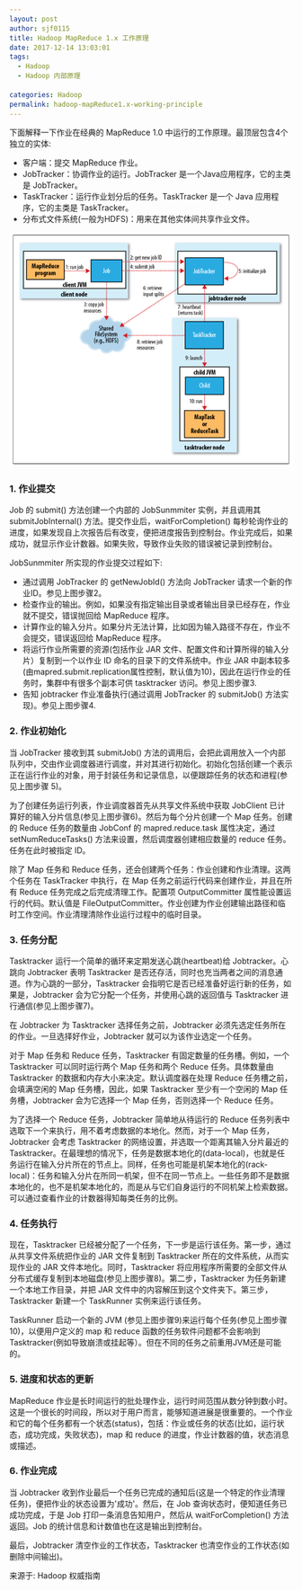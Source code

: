 ```yaml
---
layout: post
author: sjf0115
title: Hadoop MapReduce 1.x 工作原理
date: 2017-12-14 13:03:01
tags:
  - Hadoop
  - Hadoop 内部原理

categories: Hadoop
permalink: hadoop-mapReduce1.x-working-principle
---
```


下面解释一下作业在经典的 MapReduce 1.0 中运行的工作原理。最顶层包含4个独立的实体:
- 客户端：提交 MapReduce 作业。
- JobTracker：协调作业的运行。JobTracker 是一个Java应用程序，它的主类是 JobTracker。
- TaskTracker：运行作业划分后的任务。TaskTracker 是一个 Java 应用程序，它的主类是 TaskTracker。
- 分布式文件系统(一般为HDFS)：用来在其他实体间共享作业文件。

![](https://github.com/sjf0115/ImageBucket/blob/main/Hadoop/hadoop-mapReduce1.x-working-principle-1.png?raw=true)

### 1. 作业提交

Job 的 submit() 方法创建一个内部的 JobSunmmiter 实例，并且调用其 submitJobInternal() 方法。提交作业后，waitForCompletion() 每秒轮询作业的进度，如果发现自上次报告后有改变，便把进度报告到控制台。作业完成后，如果成功，就显示作业计数器。如果失败，导致作业失败的错误被记录到控制台。

JobSunmmiter 所实现的作业提交过程如下:
- 通过调用 JobTracker 的 getNewJobId() 方法向 JobTracker 请求一个新的作业ID。参见上图步骤2。
- 检查作业的输出。例如，如果没有指定输出目录或者输出目录已经存在，作业就不提交，错误抛回给 MapReduce 程序。
- 计算作业的输入分片。如果分片无法计算，比如因为输入路径不存在，作业不会提交，错误返回给 MapReduce 程序。
- 将运行作业所需要的资源(包括作业 JAR 文件、配置文件和计算所得的输入分片）复制到一个以作业 ID 命名的目录下的文件系统中。作业 JAR 中副本较多(由mapred.submit.replication属性控制，默认值为10)，因此在运行作业的任务时，集群中有很多个副本可供 tasktracker 访问。参见上图步骤3.
- 告知 jobtracker 作业准备执行(通过调用 JobTracker 的 submitJob() 方法实现)。参见上图步骤4.

### 2. 作业初始化

当 JobTracker 接收到其 submitJob() 方法的调用后，会把此调用放入一个内部队列中，交由作业调度器进行调度，并对其进行初始化。初始化包括创建一个表示正在运行作业的对象，用于封装任务和记录信息，以便跟踪任务的状态和进程(参见上图步骤 5)。

为了创建任务运行列表，作业调度器首先从共享文件系统中获取 JobClient 已计算好的输入分片信息(参见上图步骤6)。然后为每个分片创建一个 Map 任务。创建的 Reduce 任务的数量由 JobConf 的 mapred.reduce.task 属性决定，通过 setNumReduceTasks() 方法来设置，然后调度器创建相应数量的 reduce 任务。任务在此时被指定 ID。

除了 Map 任务和 Reduce 任务，还会创建两个任务：作业创建和作业清理。这两个任务在 TaskTracker 中执行，在 Map 任务之前运行代码来创建作业，并且在所有 Reduce 任务完成之后完成清理工作。配置项 OutputCommitter 属性能设置运行的代码。默认值是 FileOutputCommitter。作业创建为作业创建输出路径和临时工作空间。作业清理清除作业运行过程中的临时目录。

### 3. 任务分配

Tasktracker 运行一个简单的循环来定期发送心跳(heartbeat)给 Jobtracker。心跳向 Jobtracker 表明 Tasktracker 是否还存活，同时也充当两者之间的消息通道。作为心跳的一部分，Tasktracker 会指明它是否已经准备好运行新的任务，如果是，Jobtracker 会为它分配一个任务，并使用心跳的返回值与 Tasktracker 进行通信(参见上图步骤7)。

在 Jobtracker 为 Tasktracker 选择任务之前，Jobtracker 必须先选定任务所在的作业。一旦选择好作业，Jobtracker 就可以为该作业选定一个任务。

对于 Map 任务和 Reduce 任务，Tasktracker 有固定数量的任务槽。例如，一个 Tasktracker 可以同时运行两个 Map 任务和两个 Reduce 任务。具体数量由 Tasktracker 的数据和内存大小来决定。默认调度器在处理 Reduce 任务槽之前，会填满空闲的 Map 任务槽，因此，如果 Tasktracker 至少有一个空闲的 Map 任务槽，Jobtracker 会为它选择一个 Map 任务，否则选择一个 Reduce 任务。

为了选择一个 Reduce 任务，Jobtracker 简单地从待运行的 Reduce 任务列表中选取下一个来执行，用不着考虑数据的本地化。然而，对于一个 Map 任务，Jobtracker 会考虑 Tasktracker 的网络设置，并选取一个距离其输入分片最近的 Tasktracker。在最理想的情况下，任务是数据本地化的(data-local)，也就是任务运行在输入分片所在的节点上。同样，任务也可能是机架本地化的(rack-local)：任务和输入分片在所同一机架，但不在同一节点上。一些任务即不是数据本地化的，也不是机架本地化的，而是从与它们自身运行的不同机架上检索数据。可以通过查看作业的计数器得知每类任务的比例。

### 4. 任务执行

现在，Tasktracker 已经被分配了一个任务，下一步是运行该任务。第一步，通过从共享文件系统把作业的 JAR 文件复制到 Tasktracker 所在的文件系统，从而实现作业的 JAR 文件本地化。同时，Tasktracker 将应用程序所需要的全部文件从分布式缓存复制到本地磁盘(参见上图步骤8)。第二步，Tasktracker 为任务新建一个本地工作目录，并把 JAR 文件中的内容解压到这个文件夹下。第三步，Tasktracker 新建一个 TaskRunner 实例来运行该任务。

TaskRunner 启动一个新的 JVM (参见上图步骤9)来运行每个任务(参见上图步骤10)，以便用户定义的 map 和 reduce 函数的任务软件问题都不会影响到 Tasktracker(例如导致崩溃或挂起等）。但在不同的任务之前重用JVM还是可能的。

### 5. 进度和状态的更新

MapReduce 作业是长时间运行的批处理作业，运行时间范围从数分钟到数小时。这是一个很长的时间段，所以对于用户而言，能够知道进展是很重要的。一个作业和它的每个任务都有一个状态(status)，包括：作业或任务的状态(比如，运行状态，成功完成，失败状态)，map 和 reduce 的进度，作业计数器的值，状态消息或描述。

### 6. 作业完成

当 Jobtracker 收到作业最后一个任务已完成的通知后(这是一个特定的作业清理任务)，便把作业的状态设置为'成功'。然后，在 Job 查询状态时，便知道任务已成功完成，于是 Job 打印一条消息告知用户，然后从 waitForCompletion() 方法返回。Job 的统计信息和计数值也在这是输出到控制台。

最后，Jobtracker 清空作业的工作状态，Tasktracker 也清空作业的工作状态(如删除中间输出)。

来源于: Hadoop 权威指南
